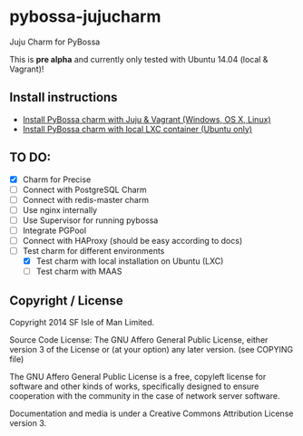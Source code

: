 pybossa-jujucharm
=================

Juju Charm for PyBossa

This is **pre alpha** and currently only tested with Ubuntu 14.04 (local & Vagrant)!

## Install instructions

* [Install PyBossa charm with Juju & Vagrant (Windows, OS X, Linux)](INSTALL-Vagrant-trusty.md)
* [Install PyBossa charm with local LXC container (Ubuntu only)](INSTALL-local-trusty.md)

## TO DO:
- [x] Charm for Precise
- [ ] Connect with PostgreSQL Charm
- [ ] Connect with redis-master charm
- [ ] Use nginx internally
- [ ] Use Supervisor for running pybossa
- [ ] Integrate PGPool
- [ ] Connect with HAProxy (should be easy according to docs)
- [ ] Test charm for different environments
  - [x] Test charm with local installation on Ubuntu (LXC)
  - [ ] Test charm with MAAS

## Copyright / License

Copyright 2014 SF Isle of Man Limited. 

Source Code License: The GNU Affero General Public License, either version 3 of the License
or (at your option) any later version. (see COPYING file)

The GNU Affero General Public License is a free, copyleft license for
software and other kinds of works, specifically designed to ensure
cooperation with the community in the case of network server software.

Documentation and media is under a Creative Commons Attribution License version
3.